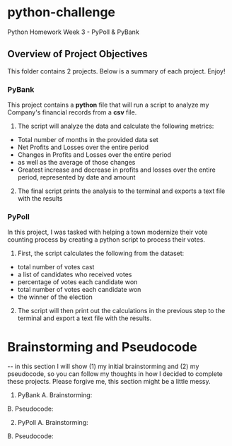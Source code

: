 # python-challenge
Python Homework Week 3 - PyPoll &amp; PyBank

## Overview of Project Objectives

This folder contains 2 projects. Below is a summary of each project. Enjoy!

### PyBank 
This project contains a __python__ file that will run a script to analyze my Company's financial records from a **csv** file. 

1. The script will analyze the data and calculate the following metrics: 
  * Total number of months in the provided data set
  * Net Profits and Losses over the entire period
  * Changes in Profits and Losses over the entire period
   * as well as the average of those changes
  * Greatest increase and decrease in profits and losses over the entire period, represented by date and amount
  
2. The final script prints the analysis to the terminal and exports a text file with the results

### PyPoll
In this project, I was tasked with helping a town modernize their vote counting process by creating a python script to process their votes.

1. First, the script calculates the following from the dataset:
  * total number of votes cast
  * a list of candidates who received votes
  * percentage of votes each candidate won
  * total number of votes each candidate won
  * the winner of the election

2. The script will then print out the calculations in the previous step to the terminal and export a text file with the results.

# Brainstorming and Pseudocode
-- in this section I will show (1) my initial brainstorming and (2) my pseudocode, so you can follow my thoughts in how I decided to complete these projects. Please forgive me, this section might be a little messy.

1. PyBank
 A. Brainstorming:
 
 B. Pseudocode: 


2. PyPoll
 A. Brainstorming:
 
 B. Pseudocode:
